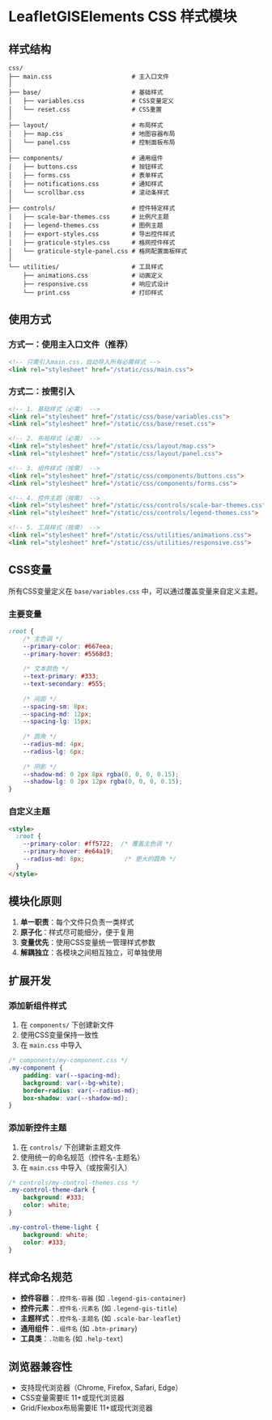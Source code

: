 # LeafletGISElements CSS 样式模块

## 样式结构

```
css/
├── main.css                      # 主入口文件
│
├── base/                         # 基础样式
│   ├── variables.css             # CSS变量定义
│   └── reset.css                 # CSS重置
│
├── layout/                       # 布局样式
│   ├── map.css                   # 地图容器布局
│   └── panel.css                 # 控制面板布局
│
├── components/                   # 通用组件
│   ├── buttons.css               # 按钮样式
│   ├── forms.css                 # 表单样式
│   ├── notifications.css         # 通知样式
│   └── scrollbar.css             # 滚动条样式
│
├── controls/                     # 控件特定样式
│   ├── scale-bar-themes.css      # 比例尺主题
│   ├── legend-themes.css         # 图例主题
│   ├── export-styles.css         # 导出控件样式
│   ├── graticule-styles.css      # 格网控件样式
│   └── graticule-style-panel.css # 格网配置面板样式
│
└── utilities/                    # 工具样式
    ├── animations.css            # 动画定义
    ├── responsive.css            # 响应式设计
    └── print.css                 # 打印样式
```

## 使用方式

### 方式一：使用主入口文件（推荐）

```html
<!-- 只需引入main.css，自动导入所有必需样式 -->
<link rel="stylesheet" href="/static/css/main.css">
```

### 方式二：按需引入

```html
<!-- 1. 基础样式（必需） -->
<link rel="stylesheet" href="/static/css/base/variables.css">
<link rel="stylesheet" href="/static/css/base/reset.css">

<!-- 2. 布局样式（必需） -->
<link rel="stylesheet" href="/static/css/layout/map.css">
<link rel="stylesheet" href="/static/css/layout/panel.css">

<!-- 3. 组件样式（按需） -->
<link rel="stylesheet" href="/static/css/components/buttons.css">
<link rel="stylesheet" href="/static/css/components/forms.css">

<!-- 4. 控件主题（按需） -->
<link rel="stylesheet" href="/static/css/controls/scale-bar-themes.css">
<link rel="stylesheet" href="/static/css/controls/legend-themes.css">

<!-- 5. 工具样式（按需） -->
<link rel="stylesheet" href="/static/css/utilities/animations.css">
<link rel="stylesheet" href="/static/css/utilities/responsive.css">
```

## CSS变量

所有CSS变量定义在 `base/variables.css` 中，可以通过覆盖变量来自定义主题。

### 主要变量

```css
:root {
    /* 主色调 */
    --primary-color: #667eea;
    --primary-hover: #5568d3;
    
    /* 文本颜色 */
    --text-primary: #333;
    --text-secondary: #555;
    
    /* 间距 */
    --spacing-sm: 8px;
    --spacing-md: 12px;
    --spacing-lg: 15px;
    
    /* 圆角 */
    --radius-md: 4px;
    --radius-lg: 6px;
    
    /* 阴影 */
    --shadow-md: 0 2px 8px rgba(0, 0, 0, 0.15);
    --shadow-lg: 0 2px 12px rgba(0, 0, 0, 0.15);
}
```

### 自定义主题

```html
<style>
  :root {
    --primary-color: #ff5722;  /* 覆盖主色调 */
    --primary-hover: #e64a19;
    --radius-md: 8px;           /* 更大的圆角 */
  }
</style>
```

## 模块化原则

1. **单一职责**：每个文件只负责一类样式
2. **原子化**：样式尽可能细分，便于复用
3. **变量优先**：使用CSS变量统一管理样式参数
4. **解耦独立**：各模块之间相互独立，可单独使用

## 扩展开发

### 添加新组件样式

1. 在 `components/` 下创建新文件
2. 使用CSS变量保持一致性
3. 在 `main.css` 中导入

```css
/* components/my-component.css */
.my-component {
    padding: var(--spacing-md);
    background: var(--bg-white);
    border-radius: var(--radius-md);
    box-shadow: var(--shadow-md);
}
```

### 添加新控件主题

1. 在 `controls/` 下创建新主题文件
2. 使用统一的命名规范（控件名-主题名）
3. 在 `main.css` 中导入（或按需引入）

```css
/* controls/my-control-themes.css */
.my-control-theme-dark {
    background: #333;
    color: white;
}

.my-control-theme-light {
    background: white;
    color: #333;
}
```

## 样式命名规范

- **控件容器**：`.控件名-容器` (如 `.legend-gis-container`)
- **控件元素**：`.控件名-元素名` (如 `.legend-gis-title`)
- **主题样式**：`.控件名-主题名` (如 `.scale-bar-leaflet`)
- **通用组件**：`.组件名` (如 `.btn-primary`)
- **工具类**：`.功能名` (如 `.help-text`)

## 浏览器兼容性

- 支持现代浏览器（Chrome, Firefox, Safari, Edge）
- CSS变量需要IE 11+或现代浏览器
- Grid/Flexbox布局需要IE 11+或现代浏览器

